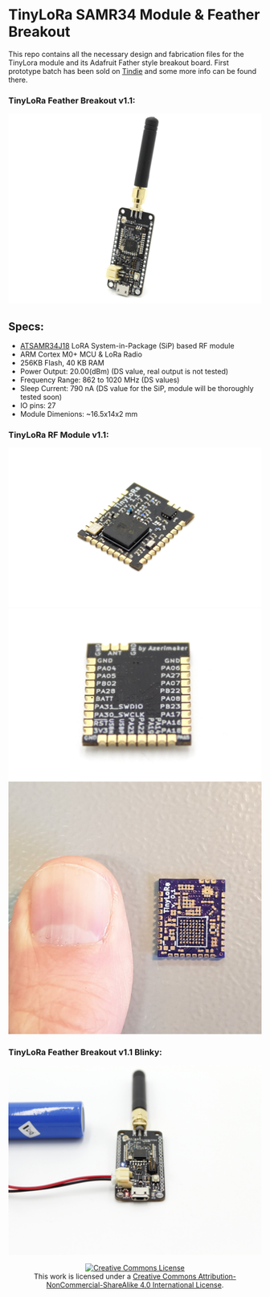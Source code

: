 # TinyLoRa SAMR34 Module & Feather Breakout
This repo contains all the necessary design and fabrication files for the TinyLora module and its Adafruit Father style breakout board. First prototype batch has been sold on [Tindie](https://www.tindie.com/products/16985/) and some more info can be found there.

### TinyLoRa Feather Breakout v1.1:
![TinyLoRa Feather Breakout v1.1](TinyLoRa-Docs/tinyLoRa-v1.1.JPG)

## Specs:
- [ATSAMR34J18](http://ww1.microchip.com/downloads/en/DeviceDoc/SAMR34-R35-Low-Power-LoRa-Sub-GHz-SiP-Data-Sheet-DS70005356B.pdf) LoRA System-in-Package (SiP) based RF module
- ARM Cortex M0+ MCU & LoRa Radio
- 256KB Flash, 40 KB RAM
- Power Output: 20.00(dBm) (DS value, real output is not tested)
- Frequency Range: 862 to 1020 MHz (DS values)
- Sleep Current: 790 nA (DS value for the SiP, module will be thoroughly tested soon)
- IO pins: 27
- Module Dimenions: ~16.5x14x2 mm

### TinyLoRa RF Module v1.1:
![TLM01 v1 front](TinyLoRa-Docs/tlm-1.1-front.JPG)
![TLM01 v1 back](TinyLoRa-Docs/tlm-1.1-back.JPG)
![TLM01 v1 OSHpark PCB](TinyLoRa-Docs/02-oshparkPCB.jpg)

### TinyLoRa Feather Breakout v1.1 Blinky:
![TLM01 v1 first prototypes](TinyLoRa-Docs/tinyLoRa-v1.1-running.JPG)


<div align="center">
<a rel="license" href="http://creativecommons.org/licenses/by-nc-sa/4.0/"><img alt="Creative Commons License" style="border-width:0" src="https://i.creativecommons.org/l/by-nc-sa/4.0/88x31.png" /></a><br />This work is licensed under a <a rel="license" href="http://creativecommons.org/licenses/by-nc-sa/4.0/">Creative Commons Attribution-NonCommercial-ShareAlike 4.0 International License</a>.
</div>
